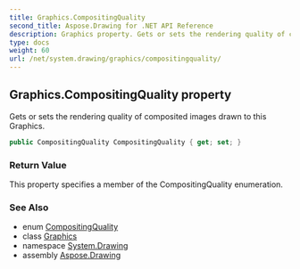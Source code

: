 ```yaml
---
title: Graphics.CompositingQuality
second_title: Aspose.Drawing for .NET API Reference
description: Graphics property. Gets or sets the rendering quality of composited images drawn to this Graphics
type: docs
weight: 60
url: /net/system.drawing/graphics/compositingquality/
---
```

## Graphics.CompositingQuality property

Gets or sets the rendering quality of composited images drawn to this Graphics.

```csharp
public CompositingQuality CompositingQuality { get; set; }
```

### Return Value

This property specifies a member of the CompositingQuality enumeration.

### See Also

* enum [CompositingQuality](../../../system.drawing.drawing2d/compositingquality/)
* class [Graphics](../)
* namespace [System.Drawing](../../graphics/)
* assembly [Aspose.Drawing](../../../)


